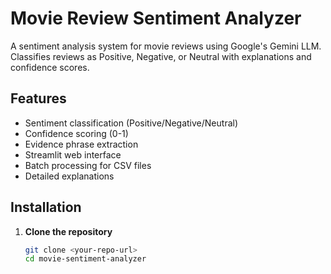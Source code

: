 # Movie Review Sentiment Analyzer

A sentiment analysis system for movie reviews using Google's Gemini LLM. Classifies reviews as Positive, Negative, or Neutral with explanations and confidence scores.

## Features

- Sentiment classification (Positive/Negative/Neutral)
- Confidence scoring (0-1)
- Evidence phrase extraction
- Streamlit web interface
- Batch processing for CSV files
- Detailed explanations

## Installation

1. **Clone the repository**
   ```bash
   git clone <your-repo-url>
   cd movie-sentiment-analyzer